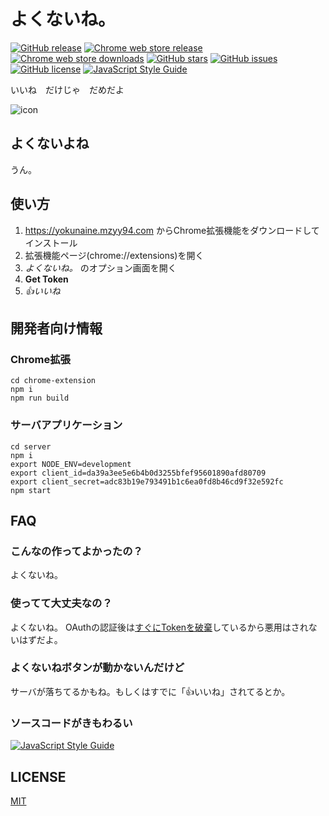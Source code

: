 # よくないね。

[![GitHub release](https://img.shields.io/github/release/mzyy94/yokunaine.svg?maxAge=259200&style=flat-square)](https://github.com/mzyy94/yokunaine/releases)
[![Chrome web store release](https://img.shields.io/chrome-web-store/v/fceocghaogpidgglkglhdadcaechdeln.svg?style=flat-square)](https://chrome.google.com/webstore/detail/fceocghaogpidgglkglhdadcaechdeln)
[![Chrome web store downloads](https://img.shields.io/chrome-web-store/d/fceocghaogpidgglkglhdadcaechdeln.svg?style=flat-square)](https://chrome.google.com/webstore/detail/fceocghaogpidgglkglhdadcaechdeln)
[![GitHub stars](https://img.shields.io/github/stars/mzyy94/yokunaine.svg?style=flat-square)](https://github.com/mzyy94/yokunaine/stargazers)
[![GitHub issues](https://img.shields.io/github/issues/mzyy94/yokunaine.svg?style=flat-square)](https://github.com/mzyy94/yokunaine/issues)
[![GitHub license](https://img.shields.io/github/license/mzyy94/yokunaine.svg?style=flat-square)](https://github.com/mzyy94/yokunaine/blob/master/LICENSE)
[![JavaScript Style Guide](https://img.shields.io/badge/JS-Standard-000000.svg?style=flat-square&colorA=000000)](https://github.com/feross/standard)

いいね　だけじゃ　だめだよ

![icon](docs/icon.png)

## よくないよね

うん。

## 使い方

1. https://yokunaine.mzyy94.com からChrome拡張機能をダウンロードしてインストール
2. 拡張機能ページ(chrome://extensions)を開く
3. *よくないね。* のオプション画面を開く
4. **Get Token**
5. _👍いいね_

## 開発者向け情報

### Chrome拡張

```
cd chrome-extension
npm i
npm run build
```

### サーバアプリケーション

```
cd server
npm i
export NODE_ENV=development
export client_id=da39a3ee5e6b4b0d3255bfef95601890afd80709
export client_secret=adc83b19e793491b1c6ea0fd8b46cd9f32e592fc
npm start
```

## FAQ

### こんなの作ってよかったの？

よくないね。

### 使ってて大丈夫なの？

よくないね。
OAuthの認証後は[すぐにTokenを破棄](server/index.js#L61-L64)しているから悪用はされないはずだよ。

### よくないねボタンが動かないんだけど

サーバが落ちてるかもね。もしくはすでに「👍いいね」されてるとか。

### ソースコードがきもわるい

[![JavaScript Style Guide](https://cdn.rawgit.com/feross/standard/master/badge.svg)](https://github.com/feross/standard)

## LICENSE

[MIT](LICENSE)
